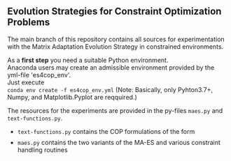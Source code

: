 ## Evolution Strategies for Constraint Optimization Problems  
The main branch of this repository contains all sources for experimentation with the Matrix Adaptation Evolution Strategy in constrained environments.  
  
As a **first step** you need a suitable Python environment.  
Anaconda users may create an admissible environment provided by the yml-file 'es4cop_env'.  
Just execute  
`conda env create -f es4cop_env.yml`
(<emph>Note: Basically, only Pyhton3.7+, Numpy, and Matplotlib.Pyplot are reqquired.</emph>)

The resources for the experiments are provided in the py-files `maes.py` and `text-functions.py`.
- `text-functions.py` contains the COP formulations of the form
      $$ $$
- `maes.py` contains the two variants of the MA-ES and various constraint handling routines
